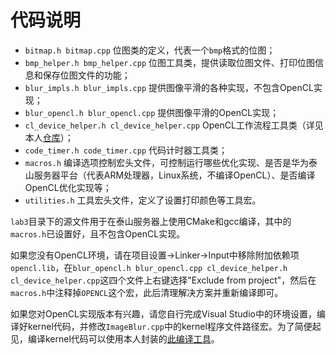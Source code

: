# 代码说明
- `bitmap.h bitmap.cpp` 位图类的定义，代表一个`bmp`格式的位图；
- `bmp_helper.h bmp_helper.cpp` 位图工具类，提供读取位图文件、打印位图信息和保存位图文件的功能；
- `blur_impls.h blur_impls.cpp` 提供图像平滑的各种实现，不包含OpenCL实现；
- `blur_opencl.h blur_opencl.cpp` 提供图像平滑的OpenCL实现；
- `cl_device_helper.h cl_device_helper.cpp` OpenCL工作流程工具类（详见本人[仓库](https://github.com/ErnestThePoet/OpenCL-Device-Helper)）；
- `code_timer.h code_timer.cpp` 代码计时器工具类；
- `macros.h` 编译选项控制宏头文件，可控制运行哪些优化实现、是否是华为泰山服务器平台（代表ARM处理器，Linux系统，不编译OpenCL）、是否编译OpenCL优化实现等；
- `utilities.h` 工具宏头文件，定义了设置打印颜色等工具宏。  

`lab3`目录下的源文件用于在泰山服务器上使用CMake和gcc编译，其中的`macros.h`已设置好，且不包含OpenCL实现。  

如果您没有OpenCL环境，请在项目设置->Linker->Input中移除附加依赖项`opencl.lib`，在`blur_opencl.h blur_opencl.cpp cl_device_helper.h cl_device_helper.cpp`这四个文件上右键选择"Exclude from project"，然后在`macros.h`中注释掉`OPENCL`这个宏，此后清理解决方案并重新编译即可。  

如果您对OpenCL实现版本有兴趣，请您自行完成Visual Studio中的环境设置，编译好kernel代码，并修改`ImageBlur.cpp`中的kernel程序文件路径宏。为了简便起见，编译kernel代码可以使用本人封装的[此编译工具](https://github.com/ErnestThePoet/CL-Compiler)。